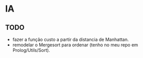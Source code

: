 # IA

## TODO
- fazer a função custo a partir da distancia de Manhattan.
- remodelar o Mergesort para ordenar (tenho no meu repo em Prolog/Utils/Sort).
